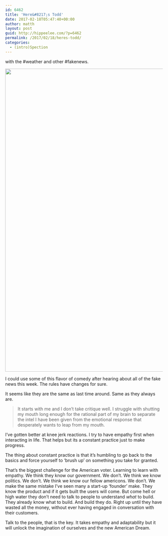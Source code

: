 ```yaml
---
id: 6462
title: 'Here&#8217;s Todd'
date: 2017-02-18T05:47:40+00:00
author: matth
layout: post
guid: http://hippeelee.com/?p=6462
permalink: /2017/02/18/heres-todd/
categories:
  - (intro)Spection
---
```

with the #weather and other #fakenews.&nbsp;

[<img src="http://localhost/wp-content/uploads/2017/02/img_1721.jpg" alt="" width="1234" height="965" class="alignnone size-full wp-image-6461" srcset="http://localhost/wp-content/uploads/2017/02/img_1721.jpg 1234w, http://localhost/wp-content/uploads/2017/02/img_1721-300x235.jpg 300w, http://localhost/wp-content/uploads/2017/02/img_1721-768x601.jpg 768w, http://localhost/wp-content/uploads/2017/02/img_1721-1024x801.jpg 1024w" sizes="(max-width: 767px) 89vw, (max-width: 1000px) 54vw, (max-width: 1071px) 543px, 580px" />](http://localhost/wp-content/uploads/2017/02/img_1721.jpg)
  
I could use some of this flavor of comedy after hearing about all of the fake news this week. The rules have changes for sure.&nbsp;

It seems like they are the same as last time around. Same as they always are.&nbsp;

> It starts with me and I don&#8217;t take critique well. I struggle with shutting my mouth long enough for the rational part of my brain to separate the intel I have been given from the emotional response that desperately wants to leap from my mouth.&nbsp;

I&#8217;ve gotten better at knee jerk reactions. I try to have empathy first when interacting in life. That helps but its a constant practice just to make progress.&nbsp;

The thing about constant practice is that it&#8217;s humbling to go back to the basics and force yourself to &#8216;brush up&#8217; on something you take for granted.&nbsp;

That&#8217;s the biggest challenge for the American voter. Learning to learn with empathy. We think they know our government. We don&#8217;t. We think we know politics. We don&#8217;t. We think we know our fellow americons. We don&#8217;t. We make the same mistake I&#8217;ve seen many a start-up &#8216;founder&#8217; make. They know the product and if it gets built the users will come. But come hell or high water they don&#8217;t need to talk to people to understand _what_&nbsp;to build. They already know what to build. And build they do. Right up until they have wasted all the money, without ever having engaged in conversation with their customers.&nbsp;

Talk to the people, that is the key. It takes empathy and adaptability but it will unlock the imagination of ourselves and the new American Dream.&nbsp;